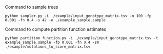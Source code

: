 Command to sample trees

`python sampler.py -i ./example/input_genotype_matrix.tsv -n 100 -fp 0.001 -fn 0.4 -s 42 -o ./example_sample.sample`

Command to compute partition function estimates

`python partition_function.py -i ./example/input_genotype_matrix.tsv -t example_sample.sample -fp 0.001 -fn 0.4 -sm ./example/mutations_to_score_matrix.tsv`
